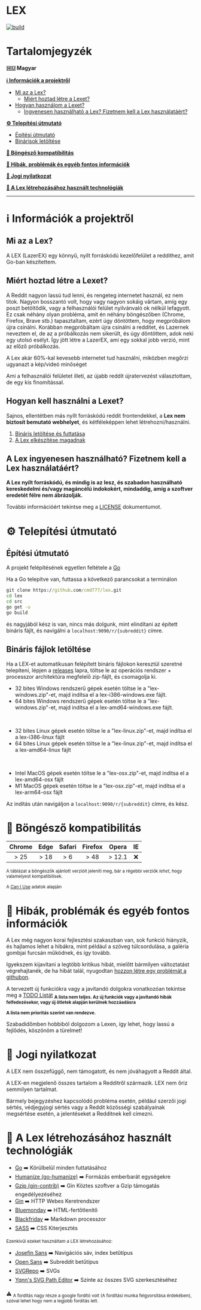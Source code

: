 # LEX
[![build](https://github.com/cmd777/lex/actions/workflows/build_all_os.yml/badge.svg)](https://github.com/cmd777/lex/actions/workflows/build_all_os.yml)

# Tartalomjegyzék

**🇭🇺 Magyar**

[**ℹ️ Információk a projektről**](#%E2%84%B9%EF%B8%8F-inform%C3%A1ci%C3%B3k-a-projektr%C5%91l)
- [Mi az a Lex?](#mi-az-a-lex)
  - [Miért hoztad létre a Lexet?](#mi%C3%A9rt-hoztad-l%C3%A9tre-a-lexet)
- [Hogyan használom a Lexet?](#hogyan-kell-haszn%C3%A1lni-a-lexet)
  - [Ingyenesen használható a Lex? Fizetnem kell a Lex használatáért?](#a-lex-ingyenesen-haszn%C3%A1lhat%C3%B3-fizetnem-kell-a-lex-haszn%C3%A1lat%C3%A1%C3%A9rt)
  
[**⚙️ Telepítési útmutató**](#%EF%B8%8F-telep%C3%ADt%C3%A9si-%C3%BAtmutat%C3%B3)
- [Építési útmutató](#%EF%B8%8F-telep%C3%ADt%C3%A9si-%C3%BAtmutat%C3%B3)
- [Binárisok letöltése](#bin%C3%A1ris-f%C3%A1jlok-let%C3%B6lt%C3%A9se)

[**🔬 Böngésző kompatibilitás**](#-b%C3%B6ng%C3%A9sz%C5%91-kompatibilit%C3%A1s)

[**🚩 Hibák, problémák és egyéb fontos információk**](#-hib%C3%A1k-probl%C3%A9m%C3%A1k-%C3%A9s-egy%C3%A9b-fontos-inform%C3%A1ci%C3%B3k)

[**📜 Jogi nyilatkozat**](#-jogi-nyilatkozat)

[**🧰 A Lex létrehozásához használt technológiák**](#-a-lex-l%C3%A9trehoz%C3%A1s%C3%A1hoz-haszn%C3%A1lt-technol%C3%B3gi%C3%A1k)

---

# ℹ️ Információk a projektről

## Mi az a Lex?
A LEX (LazerEX) egy könnyű, nyílt forráskódú kezelőfelület a reddithez, amit Go-ban készítettem.

## Miért hoztad létre a Lexet?

A Reddit nagyon lassú tud lenni, és rengeteg internetet használ, ez nem titok. Nagyon bosszantó volt, hogy vagy nagyon sokáig vártam, amíg egy poszt betöltődik, vagy a felhasználói felület nyilvánvaló ok nélkül lefagyott. Ez csak néhány olyan probléma, amit én néhány böngészőben (Chrome, Firefox, Brave stb.) tapasztaltam, ezért úgy döntöttem, hogy megpróbálom újra csinálni. Korábban megpróbáltam újra csinálni a redditet, és Lazernek neveztem el, de az a próbálkozás nem sikerült, és úgy döntöttem, adok neki egy utolsó esélyt. Így jött létre a LazerEX, ami egy sokkal jobb verzió, mint az előző próbálkozás.

A Lex akár 60%-kal kevesebb internetet tud használni, miközben megőrzi ugyanazt a kép/videó minőséget

Ami a felhasználói felületet illeti, az újabb reddit újratervezést választottam, de egy kis finomítással.

## Hogyan kell használni a Lexet?

Sajnos, ellentétben más nyílt forráskódú reddit frontendekkel, a **Lex nem biztosít bemutató webhelyet**, és kétféleképpen lehet létrehozni/használni.

1. [Bináris letöltése és futtatása](#bin%C3%A1ris-f%C3%A1jlok-let%C3%B6lt%C3%A9se)
2. [A Lex elkészítése magadnak](#%EF%B8%8F-telep%C3%ADt%C3%A9si-%C3%BAtmutat%C3%B3)

## A Lex ingyenesen használható? Fizetnem kell a Lex használatáért?

**A Lex nyílt forráskódú, és mindig is az lesz, és szabadon használható kereskedelmi és/vagy magáncélú indokokért, mindaddig, amíg a szoftver eredetét félre nem ábrázolják.**

További információért tekintse meg a [LICENSE](https://github.com/cmd777/lex/blob/main/LICENSE) dokumentumot.

# ⚙️ Telepítési útmutató

## Építési útmutató

A projekt felépítésének egyetlen feltétele a [Go](https://go.dev/dl)

Ha a Go telepítve van, futtassa a következő parancsokat a terminálon
```cmd
git clone https://github.com/cmd777/lex.git
cd lex
cd src
go get -u
go build
```
és nagyjából kész is van, nincs más dolgunk, mint elindítani az épített bináris fájlt, és navigálni a `localhost:9090/r/{subreddit}` címre.

## Bináris fájlok letöltése

Ha a LEX-et automatikusan felépített bináris fájlokon keresztül szeretné telepíteni, lépjen a [releases](https://github.com/cmd777/lex/releases/latest) lapra, töltse le az operációs rendszer + processzor architektúra megfelelő zip-fájlt, és csomagolja ki.

- 32 bites Windows rendszerű gépek esetén töltse le a "lex-windows.zip"-et, majd indítsa el a lex-i386-windows.exe fájlt.
- 64 bites Windows rendszerű gépek esetén töltse le a "lex-windows.zip"-et, majd indítsa el a lex-amd64-windows.exe fájlt.

<br>

- 32 bites Linux gépek esetén töltse le a "lex-linux.zip"-et, majd indítsa el a lex-i386-linux fájlt
- 64 bites Linux gépek esetén töltse le a "lex-linux.zip"-et, majd indítsa el a lex-amd64-linux fájlt

<br>

- Intel MacOS gépek esetén töltse le a "lex-osx.zip"-et, majd indítsa el a lex-amd64-osx fájlt
- M1 MacOS gépek esetén töltse le a "lex-osx.zip"-et, majd indítsa el a lex-arm64-osx fájlt

Az indítás után navigáljon a `localhost:9090/r/{subreddit}` címre, és kész.

# 🔬 Böngésző kompatibilitás
|Chrome  | Edge | Safari | Firefox  | Opera  | IE   |
|:-----: | :--: | :----: | :------: | :---:  | :--: |
| > 25   | > 18 | > 6    |  > 48    | > 12.1 | ❌  |

<sub>A táblázat a böngészők ajánlott verzióit jeleníti meg, bár a régebbi verziók *lehet*, hogy valamelyest kompatibilisek.</sub>

<sub>A [Can I Use](https://caniuse.com) adatok alapján</sub>

# 🚩 Hibák, problémák és egyéb fontos információk

A Lex még nagyon korai fejlesztési szakaszban van, sok funkció hiányzik, és hajlamos lehet a hibákra, mint például a szöveg túlcsordulása, a galéria gombjai furcsán működnek, és így tovább.

Igyekszem kijavítani a legtöbb kritikus hibát, mielőtt bármilyen változtatást végrehajtanék, de ha hibát talál, nyugodtan [hozzon létre egy problémát a githubon](https://github.com/cmd777/lex/issues).

A tervezett új funkciókra vagy a javítandó dolgokra vonatkozóan tekintse meg a [TODO Listát](https://github.com/cmd777/lex/blob/main/TODO.md)
<sub>**A lista nem teljes. Az új funkciók vagy a javítandó hibák felfedezésekor, vagy új ötletek alapján kerülnek hozzáadásra**</sub>

<sub>**A lista nem prioritás szerint van rendezve.**</sub>

Szabadidőmben hobbiból dolgozom a Lexen, így lehet, hogy lassú a fejlődés, köszönöm a türelmet!

# 📜 Jogi nyilatkozat

A LEX nem összefüggő, nem támogatott, és nem jóváhagyott a Reddit által.

A LEX-en megjelenő összes tartalom a Redditről származik. LEX nem őriz semmilyen tartalmat.

Bármely bejegyzéshez kapcsolódó probléma esetén, például szerzői jogi sértés, védjegyjogi sértés vagy a Reddit közösségi szabályainak megsértése esetén, a jelentéseket a Redditnek kell címezni.

# 🧰 A Lex létrehozásához használt technológiák

- [Go](https://go.dev/) ➡️ Körülbelül minden futtatásához
- [Humanize (go-humanize)](https://github.com/dustin/go-humanize) ➡️ Formázás emberbarát egységekre
- [Gzip (gin-contrib)](https://github.com/gin-contrib/gzip) ➡️ Gin Köztes szoftver a Gzip támogatás engedélyezéséhez
- [Gin](https://github.com/gin-gonic/gin) ➡️ HTTP Webes Keretrendszer
- [Bluemonday](https://github.com/microcosm-cc/bluemonday) ➡️ HTML-fertőtlenítő
- [Blackfriday](https://github.com/russross/blackfriday/tree/v2) ➡️ Markdown processzor
- [SASS](https://sass-lang.com) ➡️ CSS Kiterjesztés

<sub>Ezenkívül ezeket használtam a LEX létrehozásához:</sub>

- [Josefin Sans](https://fonts.google.com/specimen/Josefin+Sans) ➡️ Navigációs sáv, index betűtípus
- [Open Sans](https://fonts.google.com/specimen/Open+Sans) ➡️ Subreddit betűtípus
- [SVGRepo](https://www.svgrepo.com) ➡️ SVGs
- [Yqnn's SVG Path Editor](https://github.com/Yqnn/svg-path-editor) ➡️ Szinte az összes SVG szerkesztéséhez

⚠️ <sub>A fordítás nagy része a google fordító volt (A fordítási munka felgyorsítása érdekében), szóval lehet hogy nem a legjobb fordítás lett.</sub>
